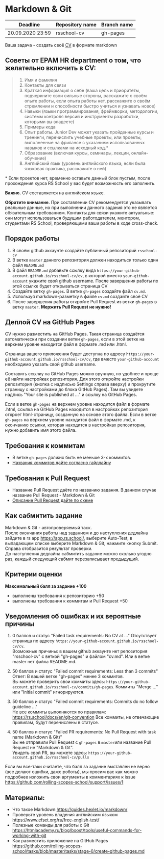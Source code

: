 # Markdown & Git

| Deadline         | Repository name | Branch name |
| ---------------- | --------------- | ----------- |
| 20.09.2020 23:59 | rsschool-cv     | gh-pages    |

Ваша задача - создать своё [CV](https://ru.wikipedia.org/wiki/Curriculum_vitae) в формате markdown

## Советы от EPAM HR department о том, что желательно включить в CV:

> 1. Имя и фамилия
> 2. Контакты для связи
> 3. Краткая информация о себе (ваша цель и приоритеты, подчеркните свои сильные стороны, расскажите о своём опыте работы, если опыта работы нет, расскажите о своём стремлении и способности быстро учиться и узнавать новое)
> 4. Навыки (языки программирования, фреймворки, методологии, системы контроля версий и инструменты разработки, которыми вы владеете)
> 5. Примеры кода
> 6. Опыт работы. Junior Dev может указать пройденные курсы и тренинги, перечислить учебные проекты, или проекты, выполненные на фрилансе с указанием использованных навыков и ссылками на исходный код.\*
> 7. Образование (включая курсы, семинары, лекции, онлайн-обучение)
> 8. Английский язык (уровень английского языка, если была языковая практика, расскажите о ней)

\* Если проектов нет, временно оставьте данный блок пустым, после прохождения курса RS School у вас будет возможность его заполнить.

**Важно.** CV составляется на английском языке.

**Обратите внимание.** При составлении CV рекомендуется указывать реальные данные, но при выполнении данного задания это не является обязательным требованием. Контакты для связи укажите актуальные: они могут использоваться будущим работодателем, ментором, студентами RS School, проверяющими ваши работы в ходе cross-check.

## Порядок работы

1. В своём github аккаунте создайте публичный репозиторий `rsschool-cv`
2. В ветке `master` данного репозитория должен находиться только один файл `README.md`
3. В файл `README.md` добавьте ссылку вида `https://your-github-account.github.io/rsschool-cv/cv`, в которой вместо `your-github-account` укажите свой github username. После завершения работы по этой ссылке будет открываться страница CV
4. Создайте ветку `gh-pages`. В ветке `gh-pages` создайте файл `cv.md`.
5. Используя markdown-разметку в файле `cv.md` создайте своё CV
6. После завершения работы откройте Pull Request из ветки `gh-pages` в ветку `master`. **Мержить Pull Request не нужно!**

## Деплой CV на GitHub Pages

CV нужно разместить на GitHub Pages. Такая страница создаётся автоматически при создании ветки `gh-pages`, если в этой ветке на верхнем уровне находится файл в формате .md или .html.

Страница вашего приложения будет доступна по адресу `https://your-github-account.github.io/rsschool-cv/cv`, где вместо `your-github-account` необходимо указать свой github username.

Составить ссылку на GitHub Pages можно вручную, но удобнее и проще её найти настройках репозитория. Для этого откройте настройки репозитория (кнопка с надписью Settings справа вверху) и прокрутите страницу с настройками до блока GitHub Pages). Там вы увидете надпись "Your site is published at ..." и ссылку на GitHub Pages.

Если в ветке `gh-pages` на верхнем уровне находится файл в формате .html, ссылка на GitHub Pages находится в настройках репозитория откроет html-страницу, созданную на основе этого файла. Если в ветке `gh-pages` на верхнем уровне находится файл в формате .md, к окончанию ссылки, которая находится в настройках репозитория, нужно добавить имя этого файла.

## Требования к коммитам

- В ветке `gh-pages` должно быть не меньше 3-х коммитов.
- [Названия коммитов дайте согласно гайдлайну](https://rs.school/docs/ru/git-convention)

## Требования к Pull Request

- Название Pull Request даёте по названию задания. В данном случае название Pull Request - Markdown & Git
- [Описание Pull Request дайте по схеме](https://rs.school/docs/ru/pull-request-review-process#требования-к-pull-request-pr)

## Как сабмитить задание

Markdown & Git - автопроверяемый таск.  
После окончания работы над заданием и до наступления дедлайна зайдите в rs app https://app.rs.school/, выберите Auto-Test, в выпадающем списке выберите Markdown & Git, нажмите кнопку Submit. Справа отобразится результат проверки.  
До наступления дедлайна сабмитить задание можно сколько угодно раз, каждый следующий сабмит перезаписывает предыдущий.

## Критерии оценки

**Максимальный балл за задание +100**

- выполнены требования к репозиторию +50
- выполнены требования к коммитам и Pull Request +50

## Уведомления об ошибках и их вероятные причины

1. 0 баллов и статус "Failed task requirements: No CV at ..."
   Отсутствует страница по адресу `https://your-github-account.github.io/rsschool-cv/cv`.  
   Возможные причины: в вашем github аккаунте нет репозитория "rsschool-cv" с веткой "gh-pages" и файлом "cv.md". Или в ветке master нет файла README.md.

2. 50 баллов и статус "Failed commit requirements: Less than 3 commits"  
   Ответ: В вашей ветке "gh-pages" менее 3 коммитов.  
   Вы можете проверить свои коммиты здесь: `https://your-github-account.github.io/rsschool-cv/commits/gh-pages`. Коммиты "Merge ..." или "Initial commit" игнорируются.

3. 50 баллов и статус "Failed commit requirements: Commits do no follow guideline ..."  
   Не все коммиты выполняются по правилам: https://rs.school/docs/en/git-convention Все коммиты, не отвечающие правилам, будут перечислены в статусе.

4. 50 баллов и статус "Failed PR requirements: No Pull Request with task name (Markdown & Git)"  
   Вы не отправили Pull Request с `gh-pages` в `master`или название Pull Request не "Markdown & Git".  
   Увидеть свой PR, вы можете здесь: `https://your-github-account.github.io/rsschool-cv/pulls`

Если вы все-таки считаете, что балл за задание выставлен не верно (все делают ошибки, даже роботы), мы просим вас как можно подробнее изложить свои аргументы в комментариях к issue https://github.com/rolling-scopes-school/support/issues/1

## Материалы:

- Что такое Markdown https://guides.hexlet.io/markdown/
- Проверьте уровень владения английским языком https://www.efset.org/ru/free-english-test/
- Полезные команды для работы с Git https://htmlacademy.ru/blog/boost/tools/useful-commands-for-working-with-git
- Как разместить приложение на GitHub Pages https://github.com/rolling-scopes-school/tasks/blob/master/tasks/stage-0/create-github-pages.md
